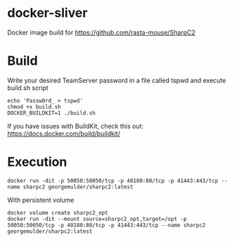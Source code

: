 # docker-sliver
Docker image build for https://github.com/rasta-mouse/SharpC2

# Build
Write your desired TeamServer password in a file called tspwd and execute build.sh script
```
echo 'Passw0rd_ > tspwd'
chmod +x build.sh
DOCKER_BUILDKIT=1 ./build.sh
```
If you have issues with BuildKit, check this out: https://docs.docker.com/build/buildkit/

# Execution
```
docker run -dit -p 50050:50050/tcp -p 40180:80/tcp -p 41443:443/tcp --name sharpc2 georgemulder/sharpc2:latest
```
With persistent volume
```
docker volume create sharpc2_opt
docker run -dit --mount source=sharpc2_opt,target=/opt -p 50050:50050/tcp -p 40180:80/tcp -p 41443:443/tcp --name sharpc2 georgemulder/sharpc2:latest
```
